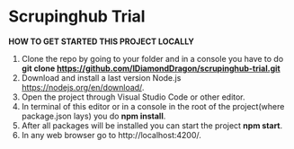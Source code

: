 # Scrupinghub Trial

**HOW TO GET STARTED THIS PROJECT LOCALLY**

1. Clone the repo by going to your folder and in a console you have to do  
**git clone https://github.com/IDiamondDragon/scrupinghub-trial.git**  
2. Download and install a last version Node.js https://nodejs.org/en/download/.
3. Open the project through Visual Studio Code or other editor.
4. In terminal of this editor or in a console in the root of the project(where package.json lays) you do **npm install**.
5. After all packages will be installed you can start the project **npm start**.
6. In any web browser go to http://localhost:4200/.

